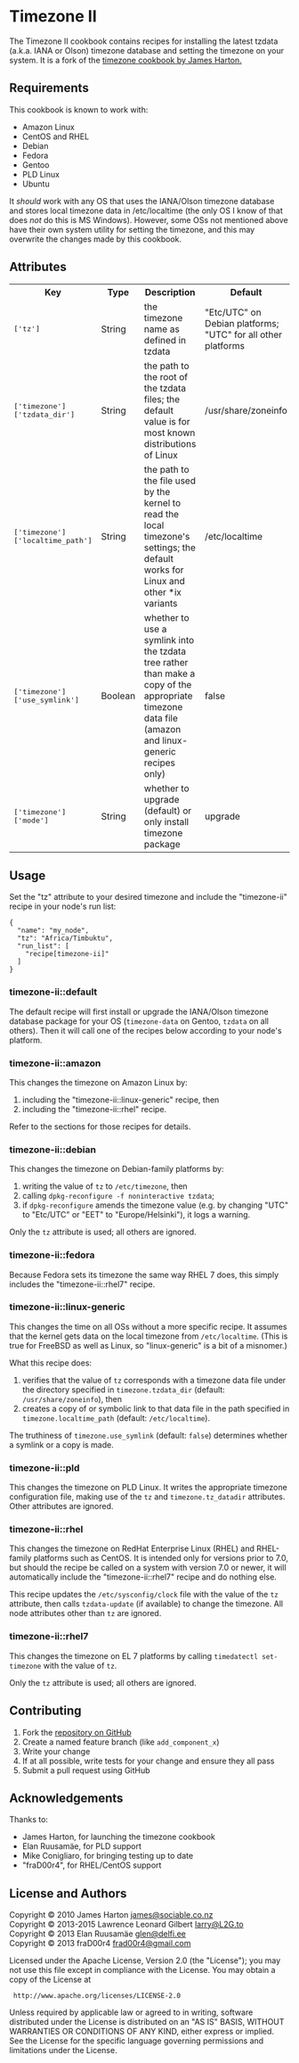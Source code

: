 Timezone II
===========

The Timezone II cookbook contains recipes for installing the latest tzdata
(a.k.a. IANA or Olson) timezone database and setting the timezone on your
system.  It is a fork of the [timezone cookbook by James
Harton.](http://community.opscode.com/cookbooks/timezone)

Requirements
------------

This cookbook is known to work with:

* Amazon Linux
* CentOS and RHEL
* Debian
* Fedora
* Gentoo
* PLD Linux
* Ubuntu

It _should_ work with any OS that uses the IANA/Olson timezone database and
stores local timezone data in /etc/localtime (the only OS I know of that does
_not_ do this is MS Windows).  However, some OSs not mentioned above have their
own system utility for setting the timezone, and this may overwrite the changes
made by this cookbook.

Attributes
----------

<table>
  <tr>
    <th>Key</th>
    <th>Type</th>
    <th>Description</th>
    <th>Default</th>
  </tr>
  <tr>
    <td><tt>['tz']</tt></td>
    <td>String</td>
    <td>the timezone name as defined in tzdata</td>
    <td>"Etc/UTC" on Debian platforms; "UTC" for all other platforms</td>
  </tr>
  <tr>
    <td><tt>['timezone']['tzdata_dir']</tt></td>
    <td>String</td>
    <td>the path to the root of the tzdata files; the default value is for
    most known distributions of Linux</td>
    <td>/usr/share/zoneinfo</td>
  </tr>
  <tr>
    <td><tt>['timezone']['localtime_path']</tt></td>
    <td>String</td>
    <td>the path to the file used by the kernel to read the local timezone's
    settings; the default works for Linux and other *ix variants</td>
    <td>/etc/localtime</td>
  </tr>
  <tr>
    <td><tt>['timezone']['use_symlink']</tt></td>
    <td>Boolean</td>
    <td>whether to use a symlink into the tzdata tree rather than make a copy
    of the appropriate timezone data file (amazon and linux-generic recipes
    only)</td>
    <td>false</td>
  </tr>
  <tr>
    <td><tt>['timezone']['mode']</tt></td>
    <td>String</td>
    <td>whether to upgrade (default) or only install timezone package</td>
    <td>upgrade</td>
  </tr>
</table>

Usage
-----

Set the "tz" attribute to your desired timezone and include the "timezone-ii"
recipe in your node's run list:

    {
      "name": "my_node",
      "tz": "Africa/Timbuktu",
      "run_list": [
        "recipe[timezone-ii]"
      ]
    }

### timezone-ii::default

The default recipe will first install or upgrade the IANA/Olson
timezone database package for your OS (`timezone-data` on Gentoo, `tzdata` on
all others). Then it will call one of the recipes below according to your
node's platform.

### timezone-ii::amazon

This changes the timezone on Amazon Linux by:

1. including the "timezone-ii::linux-generic" recipe, then
2. including the "timezone-ii::rhel" recipe.

Refer to the sections for those recipes for details.

### timezone-ii::debian

This changes the timezone on Debian-family platforms by:

1. writing the value of `tz` to `/etc/timezone`, then
2. calling `dpkg-reconfigure -f noninteractive tzdata`;
3. if `dpkg-reconfigure` amends the timezone value (e.g. by changing "UTC" to
   "Etc/UTC" or "EET" to "Europe/Helsinki"), it logs a warning.

Only the `tz` attribute is used; all others are ignored.

### timezone-ii::fedora

Because Fedora sets its timezone the same way RHEL 7 does, this simply
includes the "timezone-ii::rhel7" recipe.

### timezone-ii::linux-generic

This changes the time on all OSs without a more specific recipe. It assumes that
the kernel gets data on the local timezone from `/etc/localtime`. (This is true
for FreeBSD as well as Linux, so "linux-generic" is a bit of a misnomer.)

What this recipe does:

1. verifies that the value of `tz` corresponds with a timezone data file under
   the directory specified in `timezone.tzdata_dir` (default:
   `/usr/share/zoneinfo`), then
2. creates a copy of or symbolic link to that data file in the path specified in
   `timezone.localtime_path` (default: `/etc/localtime`).

The truthiness of `timezone.use_symlink` (default: `false`) determines whether a
symlink or a copy is made.

### timezone-ii::pld

This changes the timezone on PLD Linux. It writes the appropriate timezone
configuration file, making use of the `tz` and `timezone.tz_datadir` attributes.
Other attributes are ignored.

### timezone-ii::rhel

This changes the timezone on RedHat Enterprise Linux (RHEL) and RHEL-family
platforms such as CentOS.  It is intended only for versions prior to 7.0, but
should the recipe be called on a system with version 7.0 or newer, it will
automatically include the "timezone-ii::rhel7" recipe and do nothing else.

This recipe updates the `/etc/sysconfig/clock` file with the value of the `tz`
attribute, then calls `tzdata-update` (if available) to change the timezone.
All node attributes other than `tz` are ignored.

### timezone-ii::rhel7

This changes the timezone on EL 7 platforms by calling `timedatectl
set-timezone` with the value of `tz`.

Only the `tz` attribute is used; all others are ignored.

Contributing
------------
1. Fork the [repository on GitHub](https://github.com/L2G/timezone-ii)
2. Create a named feature branch (like `add_component_x`)
3. Write your change
4. If at all possible, write tests for your change and ensure they all pass
5. Submit a pull request using GitHub

Acknowledgements
----------------

Thanks to:

* James Harton, for launching the timezone cookbook
* Elan Ruusamäe, for PLD support
* Mike Conigliaro, for bringing testing up to date
* "fraD00r4", for RHEL/CentOS support


License and Authors
-------------------

Copyright © 2010 James Harton <james@sociable.co.nz>             
Copyright © 2013-2015 Lawrence Leonard Gilbert <larry@L2G.to>         
Copyright © 2013 Elan Ruusamäe <glen@delfi.ee>                   
Copyright © 2013 fraD00r4 <frad00r4@gmail.com>                   

Licensed under the Apache License, Version 2.0 (the "License"); you may not use
this file except in compliance with the License.  You may obtain a copy of the
License at

     http://www.apache.org/licenses/LICENSE-2.0

Unless required by applicable law or agreed to in writing, software distributed
under the License is distributed on an "AS IS" BASIS, WITHOUT WARRANTIES OR
CONDITIONS OF ANY KIND, either express or implied.  See the License for the
specific language governing permissions and limitations under the License.
